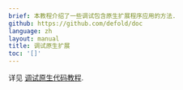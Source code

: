 ```yaml
---
brief: 本教程介绍了一些调试包含原生扩展程序应用的方法.
github: https://github.com/defold/doc
language: zh
layout: manual
title: 调试原生扩展
toc: '[]'
---
```


详见 [调试原生代码教程](/zh/manuals/debugging-native-code).